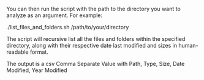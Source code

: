 You can then run the script with the path to the directory you want to analyze as an argument. For example:

./list_files_and_folders.sh /path/to/your/directory

The script will recursive list all the files and folders within the specified directory, along with their respective date last modified and sizes in human-readable format.

The output is a csv Comma Separate Value with Path,	Type,	Size,	Date Modified,	Year Modified
